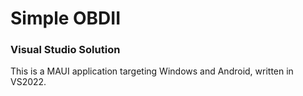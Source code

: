 # Simple OBDII
### Visual Studio Solution

This is a MAUI application targeting Windows and Android, written in VS2022.
